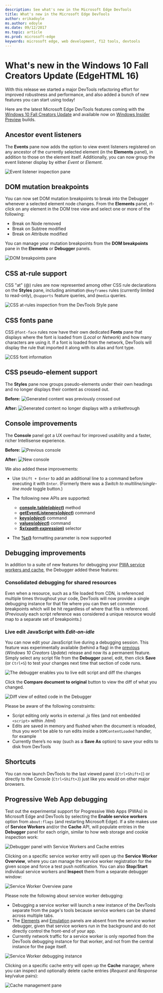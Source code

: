 ```yaml
---
description: See what's new in the Microsoft Edge DevTools
title: What's new in the Microsoft Edge DevTools
author: erikadoyle
ms.author: edoyle
ms.date: 09/12/2017
ms.topic: article
ms.prod: microsoft-edge
keywords: microsoft edge, web development, f12 tools, devtools
---
```


# What's new in the Windows 10 Fall Creators Update (EdgeHTML 16)

With this release we started a major DevTools refactoring effort for improved robustness and performance, and also added a bunch of new features you can start using today! 

Here are the latest Microsoft Edge DevTools features coming with the [Windows 10 Fall Creators Update](https://www.microsoft.com/en-us/windows/upcoming-features) and available now on [Windows Insider Preview](https://insider.windows.com/en-us/) builds.

## Ancestor event listeners 

The **Events** pane now adds the option to view event listeners registered on any ancestor of the currently selected element (in the **Elements** panel), in addition to those on the element itself. Additionally, you can now group the event listener display by either *Event* or *Element*. 

![Event listener inspection pane](./media/elements_ancestor_events.png)

## DOM mutation breakpoints

You can now set DOM mutation breakpoints to break into the Debugger whenever a selected element node changes. From the **Elements** panel, rt-click on any element in the DOM tree view and select one or more of the following:

 - Break on Node removed
 - Break on Subtree modified
 - Break on Attribute modified

You can manage your mutation breakpoints from the **DOM breakpoints** pane in the **Elements** or **Debugger** panels.

![DOM breakpoints pane](./media/elements_dom_breakpoints.png)

## CSS at-rule support

CSS "at" (@) rules are now represented among other CSS rule declarations on the **Styles** pane, including animation `@keyframes` rules (currently limited to read-only), `@supports` feature queries, and `@media` queries.

![CSS at-rules inspection from the  DevTools Style pane](./media/elements_at_rules.png)

## CSS fonts pane

CSS `@font-face` rules now have their own dedicated **Fonts** pane that displays where the font is loaded from (*Local* or *Network*) and how many characters are using it. If a font is loaded from the network,  DevTools will display the rule that imported it along with its alias and font type.

![CSS font information](./media/elements_fonts.png)

## CSS pseudo-element support

The **Styles** pane now groups pseudo-elements under their own headings and no longer displays their content as crossed out.

**Before:**
![Generated content was previously crossed out](./media/gc_before.png)

**After:**
![Generated content no longer displays with a strikethrough](./media/gc_after.png)

## Console improvements

The **Console** panel got a UX overhaul for improved usability and a faster, richer Intellisense experience.

**Before:**
![Previous console](./media/console_old.png)

**After:**
![New console](./media/console_new.png)

We also added these improvements:

 -  Use `Shift + Enter` to add an additional line to a command before executing it with `Enter`. (Formerly there was a *Switch to multiline/single-line mode* toggle button.)

 - The following new APIs are supported:
    - [**console.table(***object***)**](./console/console-api.md#organizing-log-output) method
    - [**getEventListeners(***object***)**](./console/command-line.md#event-listeners) command
    - [**keys(***object***)**](./console/command-line.md#object-inspection) command
    - [**values(***object***)**](./console/command-line.md#object-inspection) command
    - [**$x(***xpath expression***)**](./console/command-line.md#dom-selectors) selector

 - The [**%c()**](./console/console-api.md#logging-custom-messages) formatting parameter is now supported

## Debugging improvements

In addition to a suite of new features for debugging your [PWA service workers and cache](#progressive-web-app-debugging), the Debugger added these features:

### Consolidated debugging for shared resources

Even when a resource, such as a file loaded from CDN, is referenced multiple times throughout your code,  DevTools will now provide a single debugging instance for that file where you can then set common breakpoints which will be hit regardless of where that file is referenced. (Previously each script reference was considered a unique resource would map to a separate set of breakpoints.)

### Live edit JavaScript with *Edit-on-idle*

You can now edit your JavaScript live during a debugging session. This feature was experimentally available (behind a flag) in the [previous](https://blogs.windows.com/buildingapps/2017/04/05/windows-10-creators-update-creators-update-sdk-released/#MMhK2OdcrR12Vi6u.97) (*Windows 10 Creators Update*) release and now its a permanent feature. Simply select any script file from the **Debugger** panel, edit, then click **Save** (or `Ctrl+S`) to test your changes next time that section of code runs. 

![The debugger enables you to live edit script and diff the changes](./media/debugger_edit_buttons.png) 

Click the **Compare document to original** button to view the diff of what you changed.

![Diff view of edited code in the Debugger](./media/debugger_edit_code.png) 

Please be aware of the following constraints:

- Script editing only works in external *.js* files (and not embedded `<script>` within *.html*)
- Edits are saved in memory and flushed when the document is reloaded, thus you won’t be able to run edits inside a `DOMContentLoaded` handler, for example
- Currently there’s no way (such as a **Save As** option) to save your edits to disk from  DevTools

## Shortcuts

You can now launch  DevTools to the last viewed panel (`Ctrl+Shift+I`) or directly to the Console (`Ctrl+Shift+J`) just like you would on other major browsers.

## Progressive Web App debugging

Test out the experimental support for Progressive Web Apps (PWAs) in Microsoft Edge and  DevTools by selecting the **Enable service workers** option from `about:flags` (and restarting Microsoft Edge). If a site makes use of **Service Workers** and/or the **Cache** API,  will populate entries in the **Debugger** panel for each origin, similar to how web storage and cookie inspection work:

![ Debugger panel with Service Workers and Cache entries](./media/debugger_sw_and_cache.png)

Clicking on a specific service worker entry will open up the **Service Worker Overview**, where you can manage the service worker registration for the given scope and force a test push notification. You can also **Stop**/**Start** individual service workers and **Inspect** them from a separate debugger window:

![Service Worker Overview pane](./media/debugger_sw_overview.png)

Please note the following about service worker debugging:

 - Debugging a service worker will launch a new instance of the  DevTools separate from the page's tools because service workers can be shared across multiple tabs. 
 - The [Elements](./elements.md) and [Emulation](./emulation.md) panels are absent from the service worker debugger, given that service workers run in the background and do not directly control the front-end of your app.
 - Currently network traffic for a service worker is only reported from the  DevTools debugging instance for that worker, and not from the central instance for the page itself.

![Service Worker debugging instance](./media/debugger_sw_inspect.png)

Clicking on a specific cache entry will open up the **Cache** manager, where you can inspect and optionally delete cache entries (*Request* and *Response* key/value pairs):

![Cache management pane](./media/debugger_cache.png)